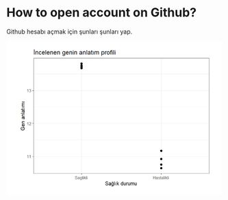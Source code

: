 # How to open account on Github?

Github hesabı açmak için şunları şunları yap.

![github hesap açmak için siteye girin](images/img.png)
